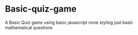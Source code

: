 # Basic-quiz-game

A Basic Quiz game using basic javascript
none styling
just basic mathematical questions
